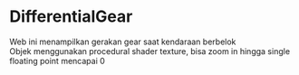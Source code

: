 # DifferentialGear

Web ini menampilkan gerakan gear saat kendaraan berbelok  
Objek menggunakan procedural shader texture, bisa zoom in hingga single floating point mencapai 0  
